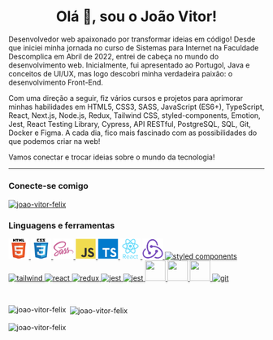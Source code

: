 <h1 align="center">Olá 👋, sou o João Vitor!</h1>
<p align="center">

Desenvolvedor web apaixonado por transformar ideias em código! Desde que iniciei minha jornada no curso de Sistemas para Internet na Faculdade Descomplica em Abril de 2022, entrei de cabeça no mundo do desenvolvimento web. Inicialmente, fui apresentado ao Portugol, Java e conceitos de UI/UX, mas logo descobri minha verdadeira paixão: o desenvolvimento Front-End.

Com uma direção a seguir, fiz vários cursos e projetos para aprimorar minhas habilidades em HTML5, CSS3, SASS, JavaScript (ES6+), TypeScript, React, Next.js, Node.js, Redux, Tailwind CSS, styled-components, Emotion, Jest, React Testing Library, Cypress, API RESTful, PostgreSQL, SQL, Git, Docker e Figma. A cada dia, fico mais fascinado com as possibilidades do que podemos criar na web!

Vamos conectar e trocar ideias sobre o mundo da tecnologia!</p>

---

<h3 align="left">Conecte-se comigo</h3>
<p align="left">
  <a href="https://linkedin.com/in/joao-vitor-felix" target="blank">
    <img align="center" src="https://raw.githubusercontent.com/rahuldkjain/github-profile-readme-generator/master/src/images/icons/Social/linked-in-alt.svg" alt="joao-vitor-felix" height="30" width="40" />
  </a>
</p>

<h3 align="left">Linguagens e ferramentas</h3>
<p align="left"> 
  <a href="https://www.w3.org/html/" target="_blank" rel="noreferrer">
    <img src="https://raw.githubusercontent.com/devicons/devicon/master/icons/html5/html5-original-wordmark.svg" alt="html5" width="40" height="40"/> 
  </a>
  <a href="https://www.w3schools.com/css/" target="_blank" rel="noreferrer">
    <img src="https://raw.githubusercontent.com/devicons/devicon/master/icons/css3/css3-original-wordmark.svg" alt="css3" width="40" height="40"/>
  </a> 
  <a href="https://sass-lang.com" target="_blank" rel="noreferrer">
    <img src="https://raw.githubusercontent.com/devicons/devicon/master/icons/sass/sass-original.svg" alt="sass" width="40" height="40"/>
  </a>
  <a href="https://developer.mozilla.org/en-US/docs/Web/JavaScript" target="_blank" rel="noreferrer">
    <img src="https://raw.githubusercontent.com/devicons/devicon/master/icons/javascript/javascript-original.svg" alt="javascript" width="40" height="40"/>
  </a> 
  <a href="https://www.typescriptlang.org/" target="_blank" rel="noreferrer">
    <img src="https://raw.githubusercontent.com/devicons/devicon/master/icons/typescript/typescript-original.svg" alt="typescript" width="40" height="40"/>
  </a>
  <a href="https://react.dev" target="_blank" rel="noreferrer">
    <img src="https://raw.githubusercontent.com/devicons/devicon/master/icons/react/react-original-wordmark.svg" alt="react" width="40" height="40"/>
  </a> 
  <a href="https://redux.js.org" target="_blank" rel="noreferrer">
    <img src="https://raw.githubusercontent.com/devicons/devicon/master/icons/redux/redux-original.svg" alt="redux" width="40" height="40"/> </a>
  <a href="https://styled-components.com/" target="_blank" rel="noreferrer">
    <img src="https://raw.githubusercontent.com/styled-components/brand/master/styled-components.png" alt="styled components" width="40" height="40"/>
  </a>
  <a href="https://tailwindcss.com/" target="_blank" rel="noreferrer">
    <img src="https://tailwindcss.com/_next/static/media/tailwindcss-mark.3c5441fc7a190fb1800d4a5c7f07ba4b1345a9c8.svg" alt="tailwind" width="40" height="40"/>
  </a>
  <a href="https://nextjs.org/" target="_blank" rel="noreferrer">
    <img src="https://www.svgrepo.com/show/354113/nextjs-icon.svg" alt="react" width="40" height="40"/>
  </a>
  <a href="https://nodejs.org/en" target="_blank" rel="noreferrer">
    <img src="https://logospng.org/download/node-js/logo-node-js-1024.png" alt="redux" width="40" height="40"/>
  </a>
  <a href="https://jestjs.io" target="_blank" rel="noreferrer">
    <img src="https://www.vectorlogo.zone/logos/jestjsio/jestjsio-icon.svg" alt="jest" width="40" height="40"/>
  </a>
  <a href="https://vitest.dev/" target="_blank" rel="noreferrer">
    <img src="https://vitest.dev/logo-shadow.svg" alt="jest" width="40" height="40"/>
  </a>
  <a href="https://testing-library.com/" target="_blank" rel="noreferrer">
    <img src="https://testing-library.com/img/octopus-64x64.png" width="40" height="40"/>
  </a>
  <a href="https://www.cypress.io/" target="_blank" rel="noreferrer">
    <img src="https://uploads-ssl.webflow.com/62d9b9c78f111f03f778e150/644b52b843a3f6addffd6456_cypress.png" width="40" height="40"/>
  </a>
  <a href="https://www.docker.com/" target="_blank" rel="noreferrer">
    <img src="https://cdn-icons-png.flaticon.com/512/919/919853.png" width="40" height="40"/>
  </a>
  <a href="https://git-scm.com/" target="_blank" rel="noreferrer">
    <img src="https://www.vectorlogo.zone/logos/git-scm/git-scm-icon.svg" alt="git" width="40" height="40"/>
  </a> 
</p>

<p align="left">
  <a href="https://twitter.com/" target="blank">
    <img src="https://img.shields.io/twitter/follow/?logo=twitter&style=for-the-badge" alt="" />
  </a> 
</p>

<p>
  <img align="left" src="https://github-readme-stats.vercel.app/api/top-langs?username=joao-vitor-felix&show_icons=true&locale=en&layout=compact" alt="joao-vitor-felix" />
</p>

<p>&nbsp;
  <img align="center" src="https://github-readme-stats.vercel.app/api?username=joao-vitor-felix&show_icons=true&locale=en" alt="joao-vitor-felix" />
</p>

<p>
  <img align="center" src="https://github-readme-streak-stats.herokuapp.com/?user=joao-vitor-felix&" alt="joao-vitor-felix" />
</p>
